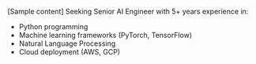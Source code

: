 [Sample content]
Seeking Senior AI Engineer with 5+ years experience in:
- Python programming
- Machine learning frameworks (PyTorch, TensorFlow)
- Natural Language Processing
- Cloud deployment (AWS, GCP)
